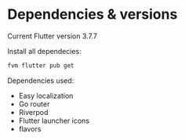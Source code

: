# Dependencies & versions

Current Flutter version 3.7.7

Install all dependecies:

```bash
fvm flutter pub get
```

Dependencies used:

* Easy localization
* Go router
* Riverpod
* Flutter launcher icons
* flavors
